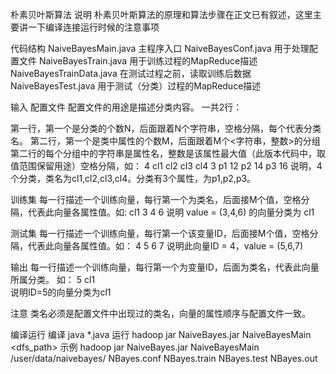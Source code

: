 朴素贝叶斯算法
说明
朴素贝叶斯算法的原理和算法步骤在正文已有叙述，这里主要讲一下编译连接运行时候的注意事项

代码结构
NaiveBayesMain.java      主程序入口
NaiveBayesConf.java      用于处理配置文件
NaiveBayesTrain.java     用于训练过程的MapReduce描述
NaiveBayesTrainData.java 在测试过程之前，读取训练后数据 
NaiveBayesTest.java      用于测试（分类）过程的MapReduce描述

输入
配置文件
配置文件的用途是描述分类内容。 一共2行：

第一行，第一个是分类的个数N，后面跟着N个字符串，空格分隔，每个代表分类名。
第二行，第一个是类中属性的个数M，后面跟着M个<字符串，整数>的分组
第二行的每个分组中的字符串是属性名，整数是该属性最大值（此版本代码中，取值范围保留用途）空格分隔，如：
4 cl1 cl2 cl3 cl4
3 p1 12 p2 14 p3 16
说明，4个分类，类名为cl1,cl2,cl3,cl4。分类有3个属性，为p1,p2,p3。

训练集
每一行描述一个训练向量，每行第一个为类名，后面接M个值，空格分隔，代表此向量各属性值。如:
cl1 3 4 6
说明 value = (3,4,6) 的向量分类为 cl1

测试集
每一行描述一个训练向量，每行第一个该变量ID，后面接M个值，空格分隔，代表此向量各属性值。如：
4 5 6 7
说明此向量ID = 4，value = (5,6,7)

输出
每一行描述一个训练向量，每行第一个为变量ID，后面为类名，代表此向量所属分类。 如：
5 cl1  
说明ID=5的向量分类为cl1

注意
类名必须是配置文件中出现过的类名，向量的属性顺序与配置文件一致。

编译运行
编译
java *.java
运行
hadoop jar NaiveBayes.jar NaiveBayesMain <dfs_path> <conf> <train> <test> <out> 
示例
hadoop jar NaiveBayes.jar NaiveBayesMain /user/data/naivebayes/ NBayes.conf NBayes.train NBayes.test NBayes.out














